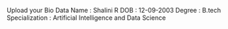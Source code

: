 Upload your Bio Data
Name : Shalini R
DOB  : 12-09-2003
Degree : B.tech
Specialization : Artificial Intelligence and Data Science